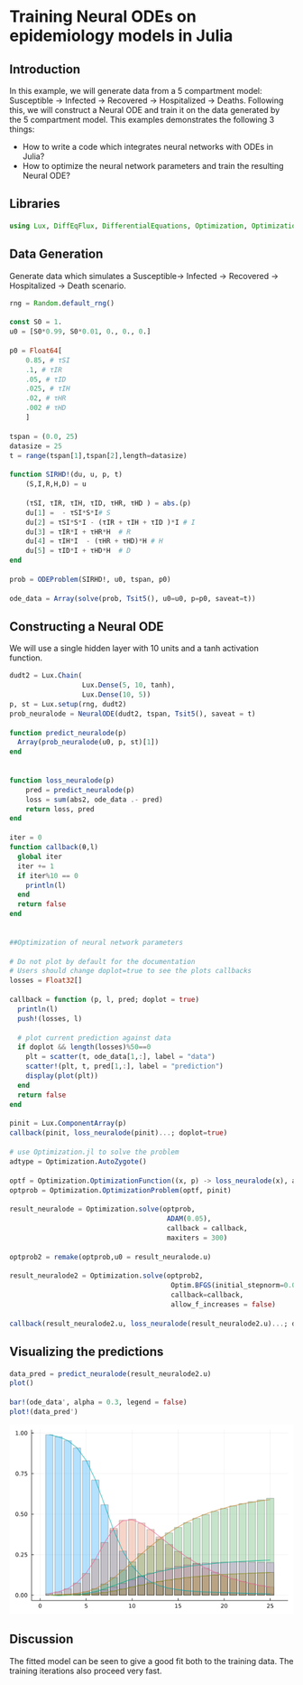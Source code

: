 # Training Neural ODEs on epidemiology models in Julia


## Introduction

In this example, we will generate data from a 5 compartment model: Susceptible -> Infected -> Recovered -> Hospitalized -> Deaths. Following this, we will construct a Neural ODE and train it on the data generated by the 5 compartment model. This examples demonstrates the following 3 things:

- How to write a code which integrates neural networks with ODEs in Julia?
- How to optimize the neural network parameters and train the resulting Neural ODE?

## Libraries

```julia
using Lux, DiffEqFlux, DifferentialEquations, Optimization, OptimizationOptimJL, Random, Plots
```
## Data Generation
Generate data which simulates a Susceptible-> Infected -> Recovered -> Hospitalized -> Death scenario.

```julia
rng = Random.default_rng()

const S0 = 1.
u0 = [S0*0.99, S0*0.01, 0., 0., 0.]

p0 = Float64[
    0.85, # τSI
    .1, # τIR
    .05, # τID
    .025, # τIH
    .02, # τHR
    .002 # τHD
    ]

tspan = (0.0, 25)
datasize = 25
t = range(tspan[1],tspan[2],length=datasize)

function SIRHD!(du, u, p, t)
    (S,I,R,H,D) = u

    (τSI, τIR, τIH, τID, τHR, τHD ) = abs.(p)
    du[1] =  - τSI*S*I# S
    du[2] = τSI*S*I - (τIR + τIH + τID )*I # I
    du[3] = τIR*I + τHR*H  # R
    du[4] = τIH*I  - (τHR + τHD)*H # H
    du[5] = τID*I + τHD*H  # D
end

prob = ODEProblem(SIRHD!, u0, tspan, p0)

ode_data = Array(solve(prob, Tsit5(), u0=u0, p=p0, saveat=t))

```

## Constructing a Neural ODE
We will use a single hidden layer with 10 units and a tanh activation function.

```julia
dudt2 = Lux.Chain(
                  Lux.Dense(5, 10, tanh),
                  Lux.Dense(10, 5))
p, st = Lux.setup(rng, dudt2)
prob_neuralode = NeuralODE(dudt2, tspan, Tsit5(), saveat = t)

function predict_neuralode(p)
  Array(prob_neuralode(u0, p, st)[1])
end


function loss_neuralode(p)
    pred = predict_neuralode(p)
    loss = sum(abs2, ode_data .- pred)
    return loss, pred
end

iter = 0
function callback(θ,l)
  global iter
  iter += 1
  if iter%10 == 0
    println(l)
  end
  return false
end


##Optimization of neural network parameters

# Do not plot by default for the documentation
# Users should change doplot=true to see the plots callbacks
losses = Float32[]

callback = function (p, l, pred; doplot = true)
  println(l)
  push!(losses, l)

  # plot current prediction against data
  if doplot && length(losses)%50==0
    plt = scatter(t, ode_data[1,:], label = "data")
    scatter!(plt, t, pred[1,:], label = "prediction")
    display(plot(plt))
  end
  return false
end

pinit = Lux.ComponentArray(p)
callback(pinit, loss_neuralode(pinit)...; doplot=true)

# use Optimization.jl to solve the problem
adtype = Optimization.AutoZygote()

optf = Optimization.OptimizationFunction((x, p) -> loss_neuralode(x), adtype)
optprob = Optimization.OptimizationProblem(optf, pinit)

result_neuralode = Optimization.solve(optprob,
                                       ADAM(0.05),
                                       callback = callback,
                                       maxiters = 300)

optprob2 = remake(optprob,u0 = result_neuralode.u)

result_neuralode2 = Optimization.solve(optprob2,
                                        Optim.BFGS(initial_stepnorm=0.01),
                                        callback=callback,
                                        allow_f_increases = false)

callback(result_neuralode2.u, loss_neuralode(result_neuralode2.u)...; doplot=true)

```

## Visualizing the predictions
```julia
data_pred = predict_neuralode(result_neuralode2.u)
plot()

bar!(ode_data', alpha = 0.3, legend = false)
plot!(data_pred')
```
![](Figures/NeuralODE_prediction.png)

## Discussion
The fitted model can be seen to give a good fit both to the training data. The training iterations also proceed very fast. 

